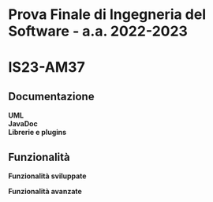 # Prova Finale di Ingegneria del Software - a.a. 2022-2023

# IS23-AM37

## Documentazione

**UML**<br>
**JavaDoc**<br>
**Librerie e plugins**<br>

## Funzionalità

**Funzionalità sviluppate**<br>

**Funzionalità avanzate**<br>
